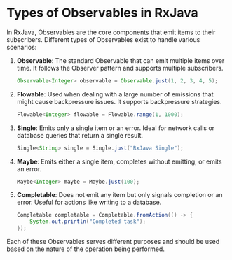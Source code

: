 # Types of Observables in RxJava

In RxJava, Observables are the core components that emit items to their subscribers. Different types of Observables exist to handle various scenarios:

1. **Observable**: The standard Observable that can emit multiple items over time. It follows the Observer pattern and supports multiple subscribers.
   ```java
   Observable<Integer> observable = Observable.just(1, 2, 3, 4, 5);
   ```

2. **Flowable**: Used when dealing with a large number of emissions that might cause backpressure issues. It supports backpressure strategies.
   ```java
   Flowable<Integer> flowable = Flowable.range(1, 1000);
   ```

3. **Single**: Emits only a single item or an error. Ideal for network calls or database queries that return a single result.
   ```java
   Single<String> single = Single.just("RxJava Single");
   ```

4. **Maybe**: Emits either a single item, completes without emitting, or emits an error.
   ```java
   Maybe<Integer> maybe = Maybe.just(100);
   ```

5. **Completable**: Does not emit any item but only signals completion or an error. Useful for actions like writing to a database.
   ```java
   Completable completable = Completable.fromAction(() -> {
       System.out.println("Completed task");
   });
   ```

Each of these Observables serves different purposes and should be used based on the nature of the operation being performed.
